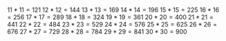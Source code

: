 $11*11=121$
$12*12=144$
$13*13=169$
$14*14=196$
$15*15=225$
$16*16=256$
$17*17=289$
$18*18=324$
$19*19=361$
$20*20=400$
$21*21=441$
$22*22=484$
$23*23=529$
$24*24=576$
$25*25=625$
$26*26=676$
$27*27=729$
$28*28=784$
$29*29=841$
$30*30=900$

